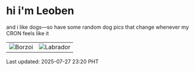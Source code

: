 # hi i'm Leoben

and i like dogs—so have some random dog pics that change whenever my CRON feels like it

|  |  |
|--------|----------|
| ![Borzoi](https://random-dog-vercel.vercel.app/api/random-borzoi?v=1753629654) | ![Labrador](https://random-dog-vercel.vercel.app/api/random-labrador?v=1753629654) |

Last updated: 2025-07-27 23:20 PHT

